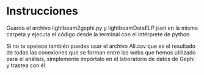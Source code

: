 # Instrucciones

Guarda el archivo lightbeam2gephi.py y lightbeamDataELP.json en la misma carpeta y ejecuta el código desde la terminal con el intérprete de python.

Si no te apetece también puedes usar el archivo All.csv que es el resultado de todas las conexiones que se forman entre las webs que hemos utilizado para el análisis, simplemente impórtalo en el laboratorio de datos de Gephi y trastea con él.
